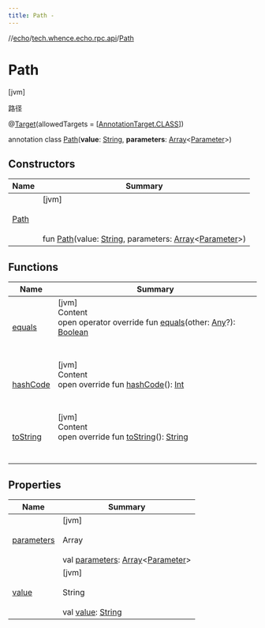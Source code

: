 ```yaml
---
title: Path -
---
```

//[echo](../../index.md)/[tech.whence.echo.rpc.api](../index.md)/[Path](index.md)



# Path  
 [jvm] 

路径

@[Target](https://kotlinlang.org/api/latest/jvm/stdlib/kotlin.annotation/-target/index.html)(allowedTargets = [[AnnotationTarget.CLASS](https://kotlinlang.org/api/latest/jvm/stdlib/kotlin.annotation/-annotation-target/-c-l-a-s-s/index.html)])  
  
annotation class [Path](index.md)(**value**: [String](https://kotlinlang.org/api/latest/jvm/stdlib/kotlin/-string/index.html), **parameters**: [Array](https://kotlinlang.org/api/latest/jvm/stdlib/kotlin/-array/index.html)<[Parameter](../-parameter/index.md)>)   


## Constructors  
  
|  Name|  Summary| 
|---|---|
| [Path](-path.md)|  [jvm] <br><br><br><br>fun [Path](-path.md)(value: [String](https://kotlinlang.org/api/latest/jvm/stdlib/kotlin/-string/index.html), parameters: [Array](https://kotlinlang.org/api/latest/jvm/stdlib/kotlin/-array/index.html)<[Parameter](../-parameter/index.md)>)   <br>


## Functions  
  
|  Name|  Summary| 
|---|---|
| [equals](../../tech.whence.echo.webclient.response.exception/-response-unrecognized-exception/index.md#kotlin/Any/equals/#kotlin.Any?/PointingToDeclaration/)| [jvm]  <br>Content  <br>open operator override fun [equals](../../tech.whence.echo.webclient.response.exception/-response-unrecognized-exception/index.md#kotlin/Any/equals/#kotlin.Any?/PointingToDeclaration/)(other: [Any](https://kotlinlang.org/api/latest/jvm/stdlib/kotlin/-any/index.html)?): [Boolean](https://kotlinlang.org/api/latest/jvm/stdlib/kotlin/-boolean/index.html)  <br><br><br>
| [hashCode](../../tech.whence.echo.webclient.response.exception/-response-unrecognized-exception/index.md#kotlin/Any/hashCode/#/PointingToDeclaration/)| [jvm]  <br>Content  <br>open override fun [hashCode](../../tech.whence.echo.webclient.response.exception/-response-unrecognized-exception/index.md#kotlin/Any/hashCode/#/PointingToDeclaration/)(): [Int](https://kotlinlang.org/api/latest/jvm/stdlib/kotlin/-int/index.html)  <br><br><br>
| [toString](../../tech.whence.echo.webclient.response.exception/-response-unrecognized-exception/index.md#kotlin/Any/toString/#/PointingToDeclaration/)| [jvm]  <br>Content  <br>open override fun [toString](../../tech.whence.echo.webclient.response.exception/-response-unrecognized-exception/index.md#kotlin/Any/toString/#/PointingToDeclaration/)(): [String](https://kotlinlang.org/api/latest/jvm/stdlib/kotlin/-string/index.html)  <br><br><br>


## Properties  
  
|  Name|  Summary| 
|---|---|
| [parameters](index.md#tech.whence.echo.rpc.api/Path/parameters/#/PointingToDeclaration/)|  [jvm] <br><br>Array<Parameter><br><br>val [parameters](index.md#tech.whence.echo.rpc.api/Path/parameters/#/PointingToDeclaration/): [Array](https://kotlinlang.org/api/latest/jvm/stdlib/kotlin/-array/index.html)<[Parameter](../-parameter/index.md)>   <br>
| [value](index.md#tech.whence.echo.rpc.api/Path/value/#/PointingToDeclaration/)|  [jvm] <br><br>String<br><br>val [value](index.md#tech.whence.echo.rpc.api/Path/value/#/PointingToDeclaration/): [String](https://kotlinlang.org/api/latest/jvm/stdlib/kotlin/-string/index.html)   <br>

